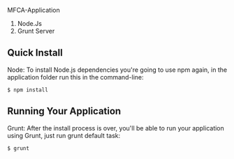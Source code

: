 MFCA-Application
1. Node.Js
2. Grunt Server

## Quick Install
Node: To install Node.js dependencies you're going to use npm again, in the application folder run this in the command-line:

```
$ npm install
```

## Running Your Application
Grunt: After the install process is over, you'll be able to run your application using Grunt, just run grunt default task:

```
$ grunt
```
